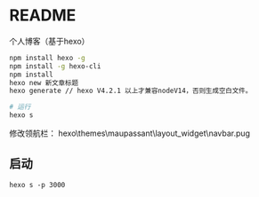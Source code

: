 # README
个人博客（基于hexo）
```bash
npm install hexo -g
npm install -g hexo-cli
npm install
hexo new 新文章标题
hexo generate // hexo V4.2.1 以上才兼容nodeV14，否则生成空白文件。

# 运行
hexo s
```

修改领航栏：
hexo\themes\maupassant\layout\_widget\navbar.pug

## 启动
`hexo s -p 3000`